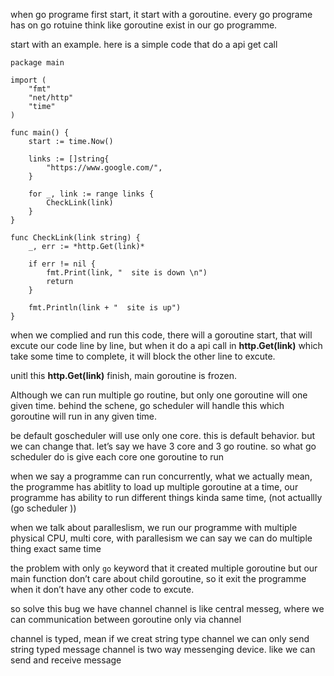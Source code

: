when go programe first start, it start with a goroutine.
every go programe has on go rotuine
think like goroutine exist in our go programme.

start with an example. here is a simple code that do a api get call

```
package main

import (
	"fmt"
	"net/http"
	"time"
)

func main() {
	start := time.Now()

	links := []string{
		"https://www.google.com/",
	}

	for _, link := range links {
		CheckLink(link)
	}
}

func CheckLink(link string) {
	_, err := *http.Get(link)*

	if err != nil {
		fmt.Print(link, "  site is down \n")
		return
	}

	fmt.Println(link + "  site is up")
}
```

when we complied and run this code, there will a goroutine start, that will excute our code line by line, but when it do a api call in **http.Get(link)** which take some time to complete, it will block the other line to excute.

unitl this **http.Get(link)** finish, main goroutine is frozen.

Although we can run multiple go routine, but only one goroutine will one given time. behind the schene, go scheduler will handle this which goroutine will run in any given time.

be default goscheduler will use only one core. this is default behavior. but we can change that. let’s say we have 3 core and 3 go routine. so what go scheduler do is give each core one goroutine to run

when we say a programme can run concurrently, what we actually mean,
the programme has abitlity to load up multiple goroutine at a time,
our programme has ability to run different things kinda same time, (not actuallly (go scheduler ))

when we talk about paralleslism, we run our programme with multiple physical CPU, multi core,
with parallesism we can say we can do multiple thing exact same time

the problem with only `go` keyword that it created multiple goroutine but our main function don’t care about child goroutine, so it exit the programme when it don’t have any other code to excute.

so solve this bug we have channel
channel is like central messeg, where we can communication between goroutine only via channel

channel is typed, mean if we creat string type channel we can only send string typed message
channel is two way messenging device. like we can send and receive message
